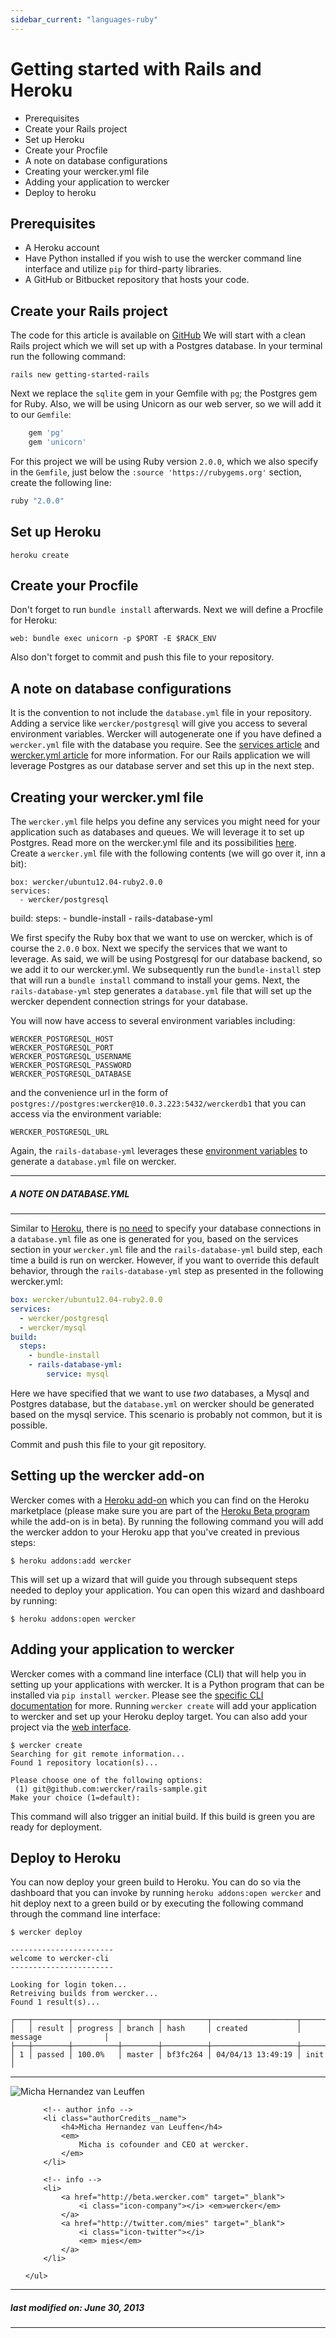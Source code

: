 ```yaml
---
sidebar_current: "languages-ruby"
---
```


# Getting started with Rails and Heroku

* Prerequisites
* Create your Rails project
* Set up Heroku
* Create your Procfile
* A note on database configurations
* Creating your wercker.yml file
* Adding your application to wercker
* Deploy to heroku

## Prerequisites

* A Heroku account
* Have Python installed if you wish to use the wercker command line interface and utilize `pip` for third-party libraries.
* A GitHub or Bitbucket repository that hosts your code.

## Create your Rails project

The code for this article is available on [GitHub](https://github.com/mies/getting-started-rails)
We will start with a clean Rails project which we will set up with a Postgres database. In your terminal run the following command:

	rails new getting-started-rails

Next we replace the `sqlite` gem in your Gemfile with `pg`; the Postgres gem for Ruby. Also, we will be using Unicorn as our web server, so we will add it to our `Gemfile`:

``` ruby
    gem 'pg'
    gem 'unicorn'
```

For this project we will be using Ruby version `2.0.0`, which we also specify in the `Gemfile`, just below the `:source 'https://rubygems.org'` section, create the following line:

``` ruby
ruby "2.0.0"
```

## Set up Heroku

	heroku create

## Create your Procfile

Don't forget to run `bundle install` afterwards. Next we will define a Procfile for Heroku:

	web: bundle exec unicorn -p $PORT -E $RACK_ENV

Also don't forget to commit and push this file to your repository.

## A note on database configurations

It is the convention to not include the `database.yml` file in your repository. Adding a service like `wercker/postgresql` will give you access to several environment variables. Wercker will autogenerate one if you have defined a `wercker.yml` file with the database you require. See the [services article](/articles/services "Available Services") and [wercker.yml article](/articles/werckeryml "wercker.yml file") for more information. For our Rails application we will leverage Postgres as our database server and set this up in the next step.

## Creating your wercker.yml file

The `wercker.yml` file helps you define any services you might need for your application such as databases and queues. We will leverage it to set up Postgres. Read more on the wercker.yml file and its possibilities [here](/articles/werckeryml/). Create a `wercker.yml` file with the following contents (we will go over it, inn a bit):

	box: wercker/ubuntu12.04-ruby2.0.0
    services:
      - wercker/postgresql
  build:
    steps:
      - bundle-install
      - rails-database-yml

We first specify the Ruby box that we want to use on wercker, which is of course the `2.0.0` box. Next we specify the services that we want to leverage. As said, we will be using Postgresql for our database backend, so we add it to our wercker.yml. We subsequently run the `bundle-install` step that will run a `bundle install` command to install your gems. Next, the `rails-database-yml` step generates a `database.yml` file that will set up the wercker dependent connection strings for your database.

You will now have access to several environment variables including:

	WERCKER_POSTGRESQL_HOST
	WERCKER_POSTGRESQL_PORT
	WERCKER_POSTGRESQL_USERNAME
	WERCKER_POSTGRESQL_PASSWORD
	WERCKER_POSTGRESQL_DATABASE

and the convenience url in the form of `postgres://postgres:wercker@10.0.3.223:5432/werckerdb1` that you can access via the environment variable:

	WERCKER_POSTGRESQL_URL

Again, the `rails-database-yml` leverages these [environment variables](http://www.12factor.net/config) to generate a `database.yml` file on wercker.

****
##### A NOTE ON DATABASE.YML
****

Similar to [Heroku](https://devcenter.heroku.com/articles/heroku-postgresql#connecting-in-rails), there is [no need](https://devcenter.heroku.com/articles/ruby-support#build-behavior) to specify your database connections in a `database.yml` file as one is generated for you, based on the services section in your `wercker.yml` file and the `rails-database-yml` build step, each time a build is run on wercker. However, if you want to override this default behavior, through the `rails-database-yml` step as presented in the following wercker.yml:

``` yaml
box: wercker/ubuntu12.04-ruby2.0.0
services:
  - wercker/postgresql
  - wercker/mysql
build:
  steps:
    - bundle-install
    - rails-database-yml:
        service: mysql
```

Here we have specified that we want to use *two* databases, a Mysql and Postgres database, but the `database.yml` on wercker should be generated based on the mysql service. This scenario is probably not common, but it is possible.

Commit and push this file to your git repository.

## Setting up the wercker add-on

Wercker comes with a [Heroku add-on](https://addons.heroku.com/wercker) which you can find on the Heroku marketplace (please make sure you are part of the [Heroku Beta program](http://beta.heroku.com) while the add-on is in beta). By running the following command you will add the wercker addon to your Heroku app that you've created in previous steps:

	$ heroku addons:add wercker

This will set up a wizard that will guide you through subsequent steps needed to deploy your application. You can open this wizard and dashboard by running:

	$ heroku addons:open wercker

## Adding your application to wercker

Wercker comes with a command line interface (CLI) that will help you in setting up your applications with wercker. It is a Python program that can be installed via `pip install wercker`. Please see the [specific CLI documentation](/articles/cli "The wercker command line interface") for more. Running `wercker create` will add your application to wercker and set up your Heroku deploy target. You can also add your project via the [web interface](/articles/gettingstarted/web.html).

	$ wercker create
	Searching for git remote information...
	Found 1 repository location(s)...

	Please choose one of the following options:
	 (1) git@github.com:wercker/rails-sample.git
	Make your choice (1=default):

This command will also trigger an initial build. If this build is green you are ready for deployment.

## Deploy to Heroku

You can now deploy your green build to Heroku. You can do so via the dashboard that you can invoke by running `heroku addons:open wercker` and hit deploy next to a green build or by executing the following command through the command line interface:

	$ wercker deploy

	-----------------------
	welcome to wercker-cli
	-----------------------

	Looking for login token...
	Retreiving builds from wercker...
	Found 1 result(s)...

	┌───┬────────┬──────────┬────────┬──────────┬───────────────────┬──────────────────────┐
	│   │ result │ progress │ branch │ hash     │ created           │ message              │
	├───┼────────┼──────────┼────────┼──────────┼───────────────────┼──────────────────────┤
	│ 1 │ passed │ 100.0%   │ master │ bf3fc264 │ 04/04/13 13:49:19 │ init                 │


-------

<div class="authorCredits">
    <span class="profile-picture">
        <img src="https://secure.gravatar.com/avatar/d4b19718f9748779d7cf18c6303dc17f?d=identicon&s=192" alt="Micha Hernandez van Leuffen"/>
    </span>
    <ul class="authorCredits">

        <!-- author info -->
        <li class="authorCredits__name">
            <h4>Micha Hernandez van Leuffen</h4>
            <em>
                Micha is cofounder and CEO at wercker.
            </em>
        </li>

        <!-- info -->
        <li>
            <a href="http://beta.wercker.com" target="_blank">
                <i class="icon-company"></i> <em>wercker</em>
            </a>
            <a href="http://twitter.com/mies" target="_blank">
                <i class="icon-twitter"></i>
                <em> mies</em>
            </a>
        </li>

    </ul>
</div>

-------
##### last modified on: June 30, 2013
-------
